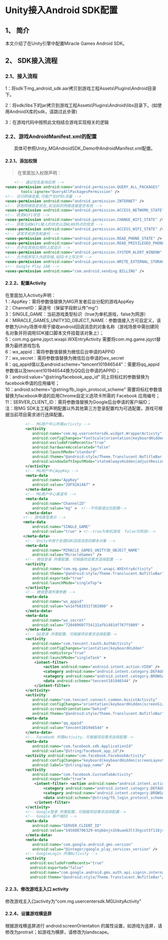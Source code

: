 # Unity接入Android SDK配置

## 1、 简介
本文介绍了在Unity引擎中配置Miracle Games Android SDK。

## 2、 SDK接入流程
### 2.1、接入流程
1：将sdk下mg_android_sdk.aar拷贝到游戏工程Assets\Plugins\Android目录下。<br>

2：将sdk/libs下的jar拷贝到游戏工程Assets\Plugins\Android\libs目录下。(如使用AndroidX库的sdk，请跳过此步骤)<br>

3：在游戏代码中按照此文档结合游戏实现相关的逻辑<br>

### 2.2、游戏AndroidManifest.xml的配置
　　具体可参照Unity_MGAndroidSDK_Demo中AndroidManifest.xml配置。

#### 2.2.1、添加权限
> 在<manifest></manifest>里面加入权限声明：<br>
```xml
    <!-- 通过包名查询应用 -->
<uses-permission android:name="android.permission.QUERY_ALL_PACKAGES"
       tools:ignore="QueryAllPackagesPermission" />
<!-- 访问网络连接,可能产生GPRS流量 -->
<uses-permission android:name="android.permission.INTERNET" />
<!-- 获取网络信息状态,如当前的网络连接是否有效 -->
<uses-permission android:name="android.permission.ACCESS_NETWORK_STATE" />
<!-- 改变WiFi状态 -->
<uses-permission android:name="android.permission.CHANGE_WIFI_STATE" />
<!-- 获取当前WiFi接入的状态以及WLAN热点的信息 -->
<uses-permission android:name="android.permission.ACCESS_WIFI_STATE" />
<!-- 读写手机状态和身份 -->
<uses-permission android:name="android.permission.READ_PHONE_STATE" />
<uses-permission android:name="android.permission.READ_PRIVILEGED_PHONE_STATE" />
<!-- 允许在其他应用的上层显示 -->
<uses-permission android:name="android.permission.SYSTEM_ALERT_WINDOW" />
<!-- 允许程序写入外部存储,如SD卡上写文件 -->
<uses-permission android:name="android.permission.WRITE_EXTERNAL_STORAGE" />
<!-- Google Play IAB -->
<uses-permission android:name="com.android.vending.BILLING" />

```

#### 2.2.2、配置Activity
在里面加入Activity声明：<br>
1：AppKey：需将参数值替换为MG开发者后台分配的游戏AppKey<br>
2：ChannelID：渠道号（保留字段默认传”mg”）<br>
3：SINGLE_GAME：当前游戏类型标识（true为单机游戏，false为网游）<br>
4：MIRACLE_GAMES_UNITY3D_OBJECT_NAME：参数值接入方可自定义，该参数为Unity场景中用于接收android回调消息的对象名称（游戏场景中需创建同名对象并将调用SDK接口脚本文件挂载该对象上）；<br>
5：com.mg.game.jqyct.wxapi.WXEntryActivity 需要将com.mg.game.jqyct替换为最终游戏包名<br>
6：wx_appid：需将参数值替换为微信后台申请的APPID<br>
7：wx_secret：需将参数值替换为微信后台申请的wx_secret<br>
8：qq_appid值以及android:scheme="tencent101946544"：需要将qq_appid参数值以及tencent101946544换为QQ后台申请的APPID；<br>
9：android:value="@string/facebook_app_id" 同上将标红的参数替换为facebook申请的应用编号；<br>
10：android:scheme="@string/fb_login_protocol_scheme" 需要将标红参数值替换为facebook申请的启用Chrome自定义选项卡所需的 Facebook 应用编号；<br>
11：SERVER_CLIENT_ID：需将参数值替换为Google后台申请的客户端ID；<br>
注：除MG SDK主工程声明配置以外其他第三方登录配置均为可选配置，游戏可根据当前项目需求进行选择配置。<br>

```xml
         <!-- MG用户中心所需activity -->
         <activity
            android:name="com.mg.usercentersdk.widget.WrapperActivity"
            android:configChanges="fontScale|orientation|keyboardHidden|locale|navigation|screenSize|uiMode"
            android:excludeFromRecents="true"
            android:hardwareAccelerated="false"
            android:launchMode="standard"
            android:theme="@android:style/Theme.Translucent.NoTitleBar.Fullscreen"
            android:windowSoftInputMode="stateAlwaysHidden|adjustResize" >
         </activity>
         <!-- MG用户中心AppKey -->
         <meta-data
            android:name="AppKey"
            android:value="28F92A14A7" >
         </meta-data>
         <!-- MG用户中心渠道号 -->
         <meta-data
            android:name="ChannelID"
            android:value="mg" >  <!--不同渠道出包配置-->
         </meta-data>
		<!-- 游戏类型表示 -->
		<meta-data
			android:name="SINGLE_GAME"
			android:value="true" > <!--true为单机游戏  false为网游/-->
		</meta-data>
         <!-- Unity中用于处理SDK回调消息的脚本对象 -->
         <meta-data
            android:name="MIRACLE_GAMES_UNITY3D_OBJECT_NAME"
            android:value="MiracleGames" />
         <!-- 微信登录 所需配置，可根据项目需求选择配置 -->
         <activity
            android:name="com.mg.game.jqyct.wxapi.WXEntryActivity"
            android:theme="@android:style/Theme.Translucent.NoTitleBar"
            android:exported="true"
            android:launchMode="singleTop">
         </activity>
         <!-- 微信登录所需参数 -->
         <meta-data
            android:name="wx_appid"
            android:value="wx1ef681931f302080" >
         </meta-data>
         <meta-data
            android:name="wx_secret"
            android:value="720489607754132afb1481df767f5009" >
         </meta-data>
         <!-- QQ登录 所需配置，可根据项目需求选择配置-->
         <activity
            android:name="com.tencent.tauth.AuthActivity"
            android:configChanges="orientation|keyboardHidden"
            android:noHistory="true"
            android:launchMode="singleTask" >
             <intent-filter>
                 <action android:name="android.intent.action.VIEW" />
                 <category android:name="android.intent.category.DEFAULT" />
                 <category android:name="android.intent.category.BROWSABLE" />
                 <data android:scheme="tencent101946544" />
             </intent-filter>
         </activity>
         <activity
            android:name="com.tencent.connect.common.AssistActivity"
            android:configChanges="orientation|keyboardHidden|screenSize"
            android:screenOrientation="behind"
            android:theme="@android:style/Theme.Translucent.NoTitleBar" />
         <meta-data
            android:name="qq_appid"
            android:value="tencent101946544" >
         </meta-data>
         <!-- Facebook 所需Activity，可根据项目需求选择配置-->
         <meta-data
            android:name="com.facebook.sdk.ApplicationId"
            android:value="@string/facebook_app_id"/>
         <activity android:name="com.facebook.FacebookActivity"
            android:configChanges="keyboard|keyboardHidden|screenLayout|screenSize|orientation"
            android:label="@string/app_name" />
         <activity
            android:name="com.facebook.CustomTabActivity"
            android:exported="true">
             <intent-filter> <action android:name="android.intent.action.VIEW" />
                 <category android:name="android.intent.category.DEFAULT" />
                 <category android:name="android.intent.category.BROWSABLE" />
                 <data android:scheme="@string/fb_login_protocol_scheme" />
             </intent-filter>
         </activity>
         <!-- Google登录 所需配置，可根据项目需求选择配置-->
         <!-- Google 客户端ID -->
         <meta-data
            android:name="SERVER_CLIENT_ID"
            android:value="545888706329-mtpbbnjn1h8uaeb3lt3hgcot5f118jce.apps.googleusercontent.com" >
         </meta-data>
         <meta-data
            android:name="com.google.android.gms.version"
            android:value="@integer/google_play_services_version" />
         <!-- GoogleLogin 所需Activity -->
         <activity 
           android:excludeFromRecents="true" 
           android:exported="false" 
           android:name="com.google.android.gms.auth.api.signin.internal.SignInHubActivity" 
           android:theme="@android:style/Theme.Translucent.NoTitleBar"/>	  
```
#### 2.2.3、修改游戏主入口 activity
修改游戏主入口activity为“com.mg.usercentersdk.MGUnityActivity”
#### 2.2.4、设置游戏横竖屏
根据游戏横竖屏进行 android:screenOrientation 的属性设置，如游戏为竖屏，请修改为protrait；如游戏为横屏，请修改为landscape。